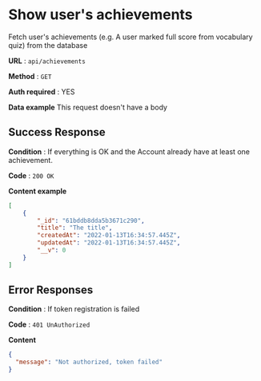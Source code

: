 # Show user's achievements

Fetch user's achievements (e.g. A user marked full score from vocabulary quiz) from the database

**URL** : `api/achievements`

**Method** : `GET`

**Auth required** : YES

**Data example** This request doesn't have a body

## Success Response

**Condition** : If everything is OK and the Account already have at least one achievement.

**Code** : `200 OK`

**Content example**

```json
[
    {
        "_id": "61bddb8dda5b3671c290",
        "title": "The title",
        "createdAt": "2022-01-13T16:34:57.445Z",
        "updatedAt": "2022-01-13T16:34:57.445Z",
        "__v": 0
    }
]
```

## Error Responses

**Condition** : If token registration is failed

**Code** : `401 UnAuthorized`

**Content**
```json
{
  "message": "Not authorized, token failed"
}
```
